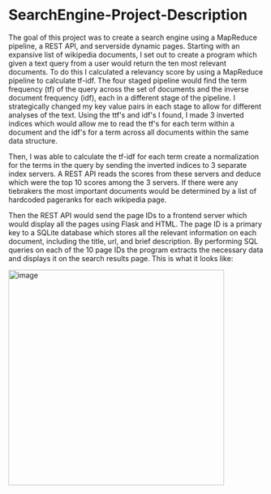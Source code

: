 # SearchEngine-Project-Description

The goal of this project was to create a search engine using a MapReduce pipeline, a REST API, and serverside dynamic pages. Starting with an expansive list of wikipedia documents, I set out to create a program which given a text query from a user would return the ten most relevant documents. To do this I calculated a relevancy score by using a MapReduce pipeline to calculate tf-idf. The four staged pipeline would find the term frequency (tf) of the query across the set of documents and the inverse document frequency (idf), each in a different stage of the pipeline. I strategically changed my key value pairs in each stage to allow for different analyses of the text. Using the ttf's and idf's I found, I made 3 inverted indices which would allow me to read the tf's for each term within a document and the idf's for a term across all documents within the same data structure. 



Then, I was able to calculate the tf-idf for each term create a normalization for the terms in the query by sending the inverted indices to 3 separate index servers. A REST API reads the scores from these servers and deduce which were the top 10 scores among the 3 servers. If there were any tiebrakers the most important documents would be determined by a list of hardcoded pageranks for each wikipedia page. 

Then the REST API would send the page IDs to a frontend server which would display all the pages using Flask and HTML. The page ID is a primary key to a SQLite database which stores all the relevant information on each document, including the title, url, and brief description. By performing SQL queries on each of the 10 page IDs the program extracts the necessary data and displays it on the search results page. This is what it looks like: 

<img width="425" alt="image" src="https://github.com/omastey/SearchEngine-Project-Description/assets/67980312/c09bb2c5-64f0-4f3a-ab8e-d8fa1bc6ee15">


